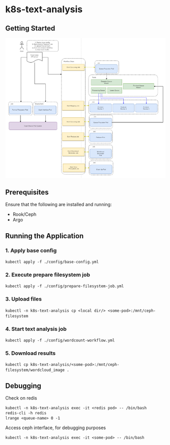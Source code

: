 # k8s-text-analysis
## Getting Started
![system architecture](drawio/system-architecture.png)

## Prerequisites
Ensure that the following are installed and running:
- Rook/Ceph
- Argo

## Running the Application
### 1. Apply base config
`kubectl apply -f ./config/base-config.yml`
### 2. Execute prepare filesystem job
`kubectl apply -f ./config/prepare-filesystem-job.yml`
### 3. Upload files
`kubectl -n k8s-text-analysis cp <local dir/> <some-pod>:/mnt/ceph-filesystem`
### 4. Start text analysis job
`kubectl apply -f ./config/wordcount-workflow.yml`
### 5. Download results
`kubectl cp k8s-text-analysis/<some-pod>:/mnt/ceph-filesystem/wordcloud_image .`

## Debugging
Check on redis
```
kubectl -n k8s-text-analysis exec -it <redis pod> -- /bin/bash
redis-cli -h redis
lrange <queue-name> 0 -1
```
Access ceph interface, for debugging purposes
```
kubectl -n k8s-text-analysis exec -it <some-pod> -- /bin/bash
```